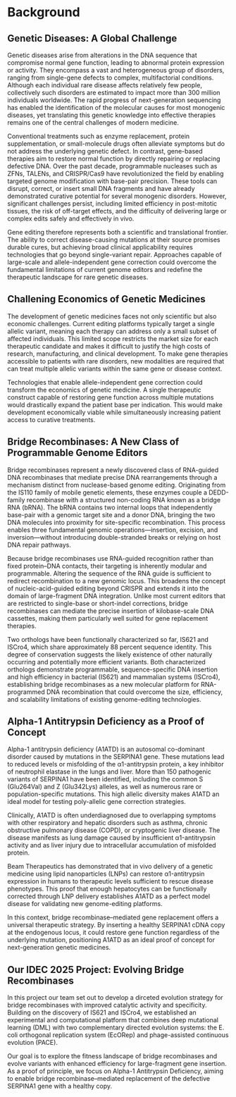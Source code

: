 # Background

## Genetic Diseases: A Global Challenge

Genetic diseases arise from alterations in the DNA sequence that compromise normal gene function, leading to abnormal protein expression or activity. They encompass a vast and heterogeneous group of disorders, ranging from single-gene defects to complex, multifactorial conditions. Although each individual rare disease affects relatively few people, collectively such disorders are estimated to impact more than 300 million individuals worldwide. The rapid progress of next-generation sequencing has enabled the identification of the molecular causes for most monogenic diseases, yet translating this genetic knowledge into effective therapies remains one of the central challenges of modern medicine.

Conventional treatments such as enzyme replacement, protein supplementation, or small-molecule drugs often alleviate symptoms but do not address the underlying genetic defect. In contrast, gene-based therapies aim to restore normal function by directly repairing or replacing defective DNA. Over the past decade, programmable nucleases such as ZFNs, TALENs, and CRISPR/Cas9 have revolutionized the field by enabling targeted genome modification with base-pair precision. These tools can disrupt, correct, or insert small DNA fragments and have already demonstrated curative potential for several monogenic disorders. However, significant challenges persist, including limited efficiency in post-mitotic tissues, the risk of off-target effects, and the difficulty of delivering large or complex edits safely and effectively in vivo.

Gene editing therefore represents both a scientific and translational frontier. The ability to correct disease-causing mutations at their source promises durable cures, but achieving broad clinical applicability requires technologies that go beyond single-variant repair. Approaches capable of large-scale and allele-independent gene correction could overcome the fundamental limitations of current genome editors and redefine the therapeutic landscape for rare genetic diseases.

## Challening Economics of Genetic Medicines 
The development of genetic medicines faces not only scientific but also economic challenges. Current editing platforms typically target a single allelic variant, meaning each therapy can address only a small subset of affected individuals. This limited scope restricts the market size for each therapeutic candidate and makes it difficult to justify the high costs of research, manufacturing, and clinical development. To make gene therapies accessible to patients with rare disorders, new modalities are required that can treat multiple allelic variants within the same gene or disease context.

Technologies that enable allele-independent gene correction could transform the economics of genetic medicine. A single therapeutic construct capable of restoring gene function across multiple mutations would drastically expand the patient base per indication. This would make development economically viable while simultaneously increasing patient access to curative treatments.

## Bridge Recombinases: A New Class of Programmable Genome Editors

Bridge recombinases represent a newly discovered class of RNA-guided DNA recombinases that mediate precise DNA rearrangements through a mechanism distinct from nuclease-based genome editing. Originating from the IS110 family of mobile genetic elements, these enzymes couple a DEDD-family recombinase with a structured non-coding RNA known as a bridge RNA (bRNA). The bRNA contains two internal loops that independently base-pair with a genomic target site and a donor DNA, bringing the two DNA molecules into proximity for site-specific recombination. This process enables three fundamental genomic operations—insertion, excision, and inversion—without introducing double-stranded breaks or relying on host DNA repair pathways.

Because bridge recombinases use RNA-guided recognition rather than fixed protein–DNA contacts, their targeting is inherently modular and programmable. Altering the sequence of the RNA guide is sufficient to redirect recombination to a new genomic locus. This broadens the concept of nucleic-acid-guided editing beyond CRISPR and extends it into the domain of large-fragment DNA integration. Unlike most current editors that are restricted to single-base or short-indel corrections, bridge recombinases can mediate the precise insertion of kilobase-scale DNA cassettes, making them particularly well suited for gene replacement therapies.

Two orthologs have been functionally characterized so far, IS621 and ISCro4, which share approximately 88 percent sequence identity. This degree of conservation suggests the likely existence of other naturally occurring and potentially more efficient variants. Both characterized orthologs demonstrate programmable, sequence-specific DNA insertion and high efficiency in bacterial (IS621) and mammalian systems (ISCro4), establishing bridge recombinases as a new molecular platform for RNA-programmed DNA recombination that could overcome the size, efficiency, and scalability limitations of existing genome-editing technologies.

## Alpha-1 Antitrypsin Deficiency as a Proof of Concept

Alpha-1 antitrypsin deficiency (A1ATD) is an autosomal co-dominant disorder caused by mutations in the SERPINA1 gene. These mutations lead to reduced levels or misfolding of the α1-antitrypsin protein, a key inhibitor of neutrophil elastase in the lungs and liver. More than 150 pathogenic variants of SERPINA1 have been identified, including the common S (Glu264Val) and Z (Glu342Lys) alleles, as well as numerous rare or population-specific mutations. This high allelic diversity makes A1ATD an ideal model for testing poly-allelic gene correction strategies.

Clinically, A1ATD is often underdiagnosed due to overlapping symptoms with other respiratory and hepatic disorders such as asthma, chronic obstructive pulmonary disease (COPD), or cryptogenic liver disease. The disease manifests as lung damage caused by insufficient α1-antitrypsin activity and as liver injury due to intracellular accumulation of misfolded protein.

Beam Therapeutics has demonstrated that in vivo delivery of a genetic medicine using lipid nanoparticles (LNPs) can restore α1-antitrypsin expression in humans to therapeutic levels sufficient to rescue disease phenotypes. This proof that enough hepatocytes can be functionally corrected through LNP delivery establishes A1ATD as a perfect model disease for validating new genome-editing platforms.

In this context, bridge recombinase–mediated gene replacement offers a universal therapeutic strategy. By inserting a healthy SERPINA1 cDNA copy at the endogenous locus, it could restore gene function regardless of the underlying mutation, positioning A1ATD as an ideal proof of concept for next-generation genetic medicines.

## Our IDEC 2025 Project: Evolving Bridge Recombinases

In this project our team set out to develop a dirceted evolution strategy for bridge recombinases with improved catalytic activity and specificity. Building on the discovery of IS621 and ISCro4, we established an experimental and computational platform that combines deep mutational learning (DML) with two complementary directed evolution systems: the E. coli orthogonal replication system (EcORep) and phage-assisted continuous evolution (PACE). 

Our goal is to explore the fitness landscape of bridge recombinases and evolve variants with enhanced efficiency for large-fragment gene insertion. As a proof of principle, we focus on Alpha-1 Antitrypsin Deficiency, aiming to enable bridge recombinase–mediated replacement of the defective SERPINA1 gene with a healthy copy. 
